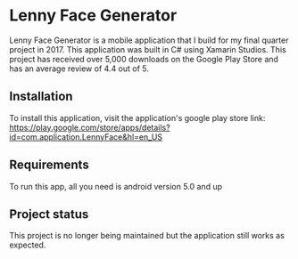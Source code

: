 # Lenny Face Generator
Lenny Face Generator is a mobile application that I build for my final quarter project in 2017. This application was built in C# using Xamarin Studios. This project has received over 5,000 downloads on the Google Play Store and has an average review of 4.4 out of 5. 

## Installation
To install this application, visit the application's google play store link: https://play.google.com/store/apps/details?id=com.application.LennyFace&hl=en_US

## Requirements
To run this app, all you need is android version 5.0 and up

## Project status
This project is no longer being maintained but the application still works as expected.
